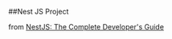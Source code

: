 ##Nest JS Project

from [NestJS: The Complete Developer's Guide]('https://www.udemy.com/course/nestjs-the-complete-developers-guide/)
